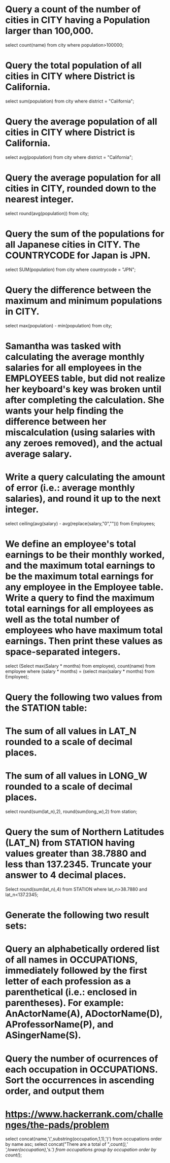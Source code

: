 # Query a count of the number of cities in CITY having a Population larger than 100,000.
select count(name) from city where population>100000;

# Query the total population of all cities in CITY where District is California.
select sum(population)
from city
where district = "California";

# Query the average population of all cities in CITY where District is California.
select avg(population)
from city
where district = "California";

# Query the average population for all cities in CITY, rounded down to the nearest integer.
select round(avg(population))
from city;

# Query the sum of the populations for all Japanese cities in CITY. The COUNTRYCODE for Japan is JPN.
select SUM(population)
from city
where countrycode = "JPN";

# Query the difference between the maximum and minimum populations in CITY.
select  max(population) - min(population) 
from city;

# Samantha was tasked with calculating the average monthly salaries for all employees in the EMPLOYEES table, but did not realize her   keyboard's  key was broken until after completing the calculation. She wants your help finding the difference between her miscalculation (using salaries with any zeroes removed), and the actual average salary.
# Write a query calculating the amount of error (i.e.:  average monthly salaries), and round it up to the next integer.
select ceiling(avg(salary) - avg(replace(salary,"0",""))) 
from Employees;

# We define an employee's total earnings to be their monthly  worked, and the maximum total earnings to be the maximum total earnings for any employee in the Employee table. Write a query to find the maximum total earnings for all employees as well as the total number of employees who have maximum total earnings. Then print these values as  space-separated integers.
select (Select max(Salary * months) from employee),
count(name)
from employee where (salary * months) = (select max(salary * months) from Employee);

# Query the following two values from the STATION table:

# The sum of all values in LAT_N rounded to a scale of  decimal places.
# The sum of all values in LONG_W rounded to a scale of  decimal places.

select round(sum(lat_n),2),
round(sum(long_w),2)
from station;

# Query the sum of Northern Latitudes (LAT_N) from STATION having values greater than 38.7880 and less than 137.2345. Truncate your answer to 4 decimal places.
Select round(sum(lat_n),4) 
from STATION 
where lat_n>38.7880 and lat_n<137.2345;

# Generate the following two result sets:
# Query an alphabetically ordered list of all names in OCCUPATIONS, immediately followed by the first letter of each profession as a parenthetical (i.e.: enclosed in parentheses). For example: AnActorName(A), ADoctorName(D), AProfessorName(P), and ASingerName(S).
# Query the number of ocurrences of each occupation in OCCUPATIONS. Sort the occurrences in ascending order, and output them
# https://www.hackerrank.com/challenges/the-pads/problem
select concat(name,'(',substring(occupation,1,1),')') from occupations order by name asc;
select concat("There are a total of ",count(*),' ',lower(occupation),'s.') from occupations group by occupation order by count(*);